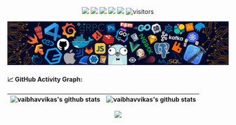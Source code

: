 <p align="center">
    <a href="https://github.com/BEPb/BEPb"><img src="https://img.shields.io/badge/status-updating-brightgreen.svg"></a>
    <a href="https://github.com/python/cpython"><img src="https://img.shields.io/badge/Python-3.9-FF1493.svg"></a>
    <a href="https://github.com/vaibhavvikas/vaibhavvikas/graphs/contributors"><img src="https://img.shields.io/github/contributors/vaibhavvikas/vaibhavvikas?color=blue"></a>
    <a href="https://github.com/vaibhavvikas/vaibhavvikas/stargazers"><img src="https://img.shields.io/github/stars/vaibhavvikas/vaibhavvikas.svg?logo=github"></a>
    <a href="https://github.com/vaibhavvikas/vaibhavvikas/network/members"><img src="https://img.shields.io/github/forks/vaibhavvikas/vaibhavvikas.svg?color=blue&logo=github"></a>
    <img src="https://visitor-badge.laobi.icu/badge?page_id=vaibhavvikas.vaibhavvikas" alt="visitors"/>
</p>

![](./src/header_.png)

<!--   GitHub stats graph -->
#### 📈 GitHub Activity Graph:

![vaibhavvikas's github stats](https://github-readme-stats.vercel.app/api?username=vaibhavvikas&show_icons=true&theme=default&include_all_commits=true) | ![vaibhavvikas's github stats](https://github-readme-stats.vercel.app/api/top-langs/?username=vaibhavvikas&theme=default&langs_count=8&layout=compact)
--- | ---

<p align="center">
    <img src="https://github-readme-streak-stats.herokuapp.com/?user=vaibhavvikas"></img>
</p>
